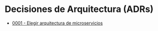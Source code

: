 # Decisiones de Arquitectura (ADRs)

- [0001 - Elegir arquitectura de microservicios](0001-elegir-arquitectura-microservicios.md)